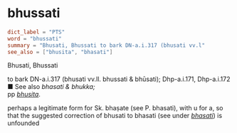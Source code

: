 # bhussati

``` toml
dict_label = "PTS"
word = "bhussati"
summary = "Bhusati, Bhussati to bark DN-a.i.317 (bhusati vv.l"
see_also = ["bhusita", "bhasati"]
```

Bhusati, Bhussati

to bark DN\-a.i.317 (bhusati vv.ll. bhussati & bhūsati); Dhp\-a.i.171, Dhp\-a.i.172  
■ See also *bhasati & bhukka;*  
pp *[bhusita](bhusita.md)*.

perhaps a legitimate form for Sk. bhaṣate (see P. bhasati), with u for a, so that the suggested correction of bhusati to bhasati (see under *[bhasati](bhasati.md)*) is unfounded

